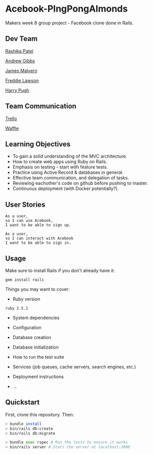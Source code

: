 # Acebook-PIngPongAlmonds

Makers week 8 group project - Facebook clone done in Rails.

## Dev Team

[Rashika Patel](https://github.com/cbp10)

[Andrew Gibbs](https://github.com/SecretSurfSpot)

[James Malvern](https://github.com/jdm79)

[Freddie Lawson](https://github.com/freddie1221)

[Harry Pugh](https://github.com/hjpugh)

## Team Communication

[Trello](https://trello.com/b/3i0RY2zH/pingpongalmonds)

[Waffle](https://waffle.io/hjpugh/Acebook-PIngPongAlmonds)

## Learning Objectives

- To gain a solid understanding of the MVC architecture.
- How to create web apps using Ruby on Rails.
- Emphasis on testing - start with feature tests.
- Practice using Active Record & databases in general.
- Effective team communication, and delegation of tasks.
- Reviewing eachother's code on github before pushing to master.
- Continuous deployment (with Docker potentially?).

## User Stories

```
As a user,
so I can use Acebook,
I want to be able to sign up.

As a user,
so I can interact with Acebook
I want to be able to sign in.
```

## Usage

Make sure to install Rails if you don't already have it:

```
gem install rails
```

Things you may want to cover:

- Ruby version

```
ruby 2.5.1
```

- System dependencies

- Configuration

- Database creation

- Database initialization

- How to run the test suite

- Services (job queues, cache servers, search engines, etc.)

- Deployment instructions

- ...

## Quickstart

First, clone this repository. Then:

```bash
> bundle install
> bin/rails db:create
> bin/rails db:migrate

> bundle exec rspec # Run the tests to ensure it works
> bin/rails server # Start the server at localhost:3000
```
